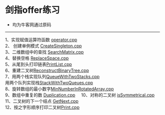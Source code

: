 # 剑指offer练习



 
- 均为牛客网通过原码

-------------------

1、实现赋值运算符函数 [operator.cpp](https://github.com/FlyingFishPeng/jianzhioffer/blob/master/operator.cpp)  
2、 创建单例模式 [CreateSingleton.cpp](https://github.com/FlyingFishPeng/jianzhioffer/blob/master/CreateSingleton.cpp)  
3、二维数组中的查找 [SearchMatrix.cpp](https://github.com/FlyingFishPeng/jianzhioffer/blob/master/SearchMatrix.cpp)  
4、替换空格 [ReplaceSpace.cpp](https://github.com/FlyingFishPeng/jianzhioffer/blob/master/ReplaceSpace.cpp)  
5、从尾到头打印链表[PrintList.cpp](https://github.com/FlyingFishPeng/jianzhioffer/blob/master/PrintList.cpp)     
6、重建二叉树[ReconstructBinaryTree.cpp](https://github.com/FlyingFishPeng/jianzhioffer/blob/master/ReconstructBinaryTree.cpp)   
7、用两个栈实现队列[QueueWithTwoStacks.cpp](https://github.com/FlyingFishPeng/jianzhioffer/blob/master/QueueWithTwoStacks.cpp)   
   用两个队列实现栈[StackWithTwoQueues.cpp](https://github.com/FlyingFishPeng/jianzhioffer/blob/master/StackWithTwoQueues.cpp)       
8、旋转数组的最小数字[MinNumberInRotatedArray.cpp](https://github.com/FlyingFishPeng/jianzhioffer/blob/master/MinNumberInRotatedArray.cpp)   
9、数组中重复的数 [Duplication.cpp](https://github.com/FlyingFishPeng/jianzhioffer/blob/master/Duplication.cpp)     
10、对称的二叉树 [isSymmetrical.cpp](https://github.com/FlyingFishPeng/jianzhioffer/blob/master/isSymmetrical.cpp)    
11、二叉树的下一个结点 [GetNext.cpp](https://github.com/FlyingFishPeng/jianzhioffer/blob/master/GetNext.cpp)     
12、按之字形顺序打印二叉树[Print.cpp](https://github.com/FlyingFishPeng/jianzhioffer/blob/master/Print.cpp)    




